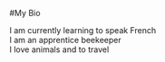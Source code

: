 #My Bio

I am currently learning to speak French <br>
I am an apprentice beekeeper <br>
I love animals and to travel <br>

